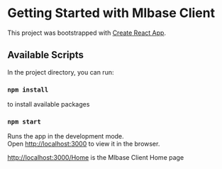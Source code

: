 # Getting Started with Mlbase Client

This project was bootstrapped with [Create React App](https://github.com/facebook/create-react-app).

## Available Scripts

In the project directory, you can run:

### `npm install`

to install available packages

### `npm start`

Runs the app in the development mode.\
Open [http://localhost:3000](http://localhost:3000) to view it in the browser.


[http://localhost:3000/Home](http://localhost:3000/Home]) is the Mlbase Client Home page
